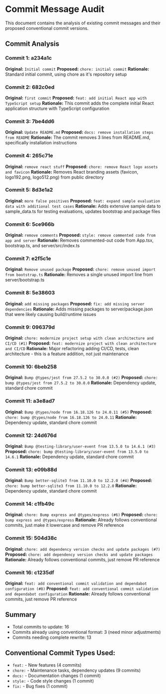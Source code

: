 # Commit Message Audit

This document contains the analysis of existing commit messages and their proposed conventional commit versions.

## Commit Analysis

### Commit 1: a234a1c
**Original:** `Initial commit`
**Proposed:** `chore: initial commit`
**Rationale:** Standard initial commit, using chore as it's repository setup

### Commit 2: 682c0ed
**Original:** `first commit`
**Proposed:** `feat: add initial React app with TypeScript setup`
**Rationale:** This commit adds the complete initial React application structure with TypeScript configuration

### Commit 3: 7be4dd6
**Original:** `Update README.md`
**Proposed:** `docs: remove installation steps from README`
**Rationale:** The commit removes 3 lines from README.md, specifically installation instructions

### Commit 4: 265c71e
**Original:** `remove react stuff`
**Proposed:** `chore: remove React logo assets and favicon`
**Rationale:** Removes React branding assets (favicon, logo192.png, logo512.png) from public directory

### Commit 5: 8d3e1a2
**Original:** `more false positives`
**Proposed:** `feat: expand sample evaluation data with additional test cases`
**Rationale:** Adds extensive sample data to sample_data.ts for testing evaluations, updates bootstrap and package files

### Commit 6: 5ce966b
**Original:** `remove comments`
**Proposed:** `style: remove commented code from app and server`
**Rationale:** Removes commented-out code from App.tsx, bootstrap.ts, and server/src/index.ts

### Commit 7: e2f5c1e
**Original:** `Remove unused package`
**Proposed:** `chore: remove unused import from bootstrap.ts`
**Rationale:** Removes a single unused import line from server/bootstrap.ts

### Commit 8: 5e38603
**Original:** `add missing packages`
**Proposed:** `fix: add missing server dependencies`
**Rationale:** Adds missing packages to server/package.json that were likely causing build/runtime issues

### Commit 9: 096379d
**Original:** `chore: modernize project setup with clean architecture and CI/CD (#1)`
**Proposed:** `feat: modernize project with clean architecture and CI/CD`
**Rationale:** Major refactoring adding CI/CD, tests, clean architecture - this is a feature addition, not just maintenance

### Commit 10: 6beb258
**Original:** `Bump @types/jest from 27.5.2 to 30.0.0 (#2)`
**Proposed:** `chore: bump @types/jest from 27.5.2 to 30.0.0`
**Rationale:** Dependency update, standard chore commit

### Commit 11: a3e8ad7
**Original:** `Bump @types/node from 16.18.126 to 24.0.11 (#5)`
**Proposed:** `chore: bump @types/node from 16.18.126 to 24.0.11`
**Rationale:** Dependency update, standard chore commit

### Commit 12: 24d676d
**Original:** `Bump @testing-library/user-event from 13.5.0 to 14.6.1 (#3)`
**Proposed:** `chore: bump @testing-library/user-event from 13.5.0 to 14.6.1`
**Rationale:** Dependency update, standard chore commit

### Commit 13: e09b88d
**Original:** `Bump better-sqlite3 from 11.10.0 to 12.2.0 (#4)`
**Proposed:** `chore: bump better-sqlite3 from 11.10.0 to 12.2.0`
**Rationale:** Dependency update, standard chore commit

### Commit 14: c1fb49c
**Original:** `chore: Bump express and @types/express (#6)`
**Proposed:** `chore: bump express and @types/express`
**Rationale:** Already follows conventional commits, just make it lowercase and remove PR reference

### Commit 15: 504d38c
**Original:** `chore: add dependency version checks and update packages (#7)`
**Proposed:** `chore: add dependency version checks and update packages`
**Rationale:** Already follows conventional commits, just remove PR reference

### Commit 16: c1235df
**Original:** `feat: add conventional commit validation and dependabot configuration (#8)`
**Proposed:** `feat: add conventional commit validation and dependabot configuration`
**Rationale:** Already follows conventional commits, just remove PR reference

## Summary

- Total commits to update: 16
- Commits already using conventional format: 3 (need minor adjustments)
- Commits needing complete rewrite: 13

## Conventional Commit Types Used:
- `feat:` - New features (4 commits)
- `chore:` - Maintenance tasks, dependency updates (9 commits)
- `docs:` - Documentation changes (1 commit)
- `style:` - Code style changes (1 commit)
- `fix:` - Bug fixes (1 commit) 